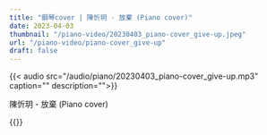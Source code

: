 ```yaml
---
title: "鋼琴cover | 陳忻玥 - 放棄 (Piano cover)"
date: 2023-04-03
thumbnail: "/piano-video/20230403_piano-cover_give-up.jpeg"
url: "/piano-video/piano-cover_give-up"
draft: false
---
```


{{< audio src="/audio/piano/20230403_piano-cover_give-up.mp3" caption="" description="">}}

陳忻玥 - 放棄 (Piano cover)

{{<youtube C5swwTqSMXI>}}


